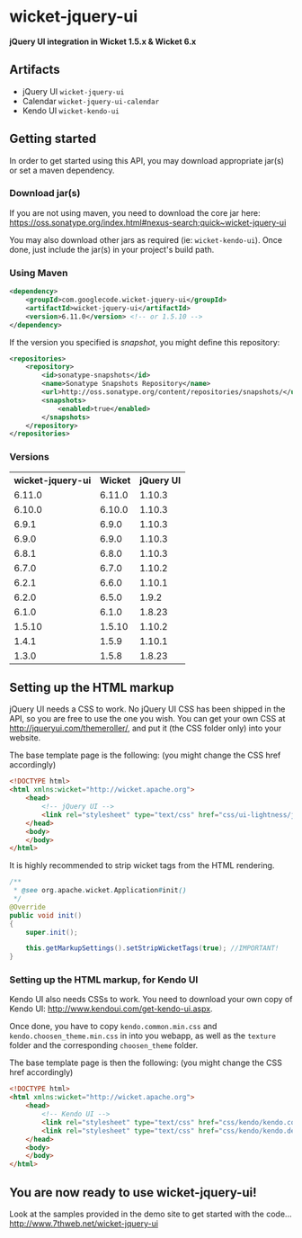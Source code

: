 # wicket-jquery-ui
**jQuery UI integration in Wicket 1.5.x &amp; Wicket 6.x**

## Artifacts
- jQuery UI `wicket-jquery-ui`
- Calendar `wicket-jquery-ui-calendar`
- Kendo UI `wicket-kendo-ui`

## Getting started
In order to get started using this API, you may download appropriate jar(s) or set a maven dependency.

### Download jar(s)
If you are not using maven, you need to download the core jar here:
<https://oss.sonatype.org/index.html#nexus-search;quick~wicket-jquery-ui>

You may also download other jars as required (ie: `wicket-kendo-ui`).
Once done, just include the jar(s) in your project's build path.

### Using Maven

```xml
<dependency>
    <groupId>com.googlecode.wicket-jquery-ui</groupId>
    <artifactId>wicket-jquery-ui</artifactId>
    <version>6.11.0</version> <!-- or 1.5.10 -->
</dependency>
```

If the version you specified is *snapshot*, you might define this repository:
```xml
<repositories>
    <repository>
        <id>sonatype-snapshots</id>
        <name>Sonatype Snapshots Repository</name>
        <url>http://oss.sonatype.org/content/repositories/snapshots/</url>
        <snapshots>
            <enabled>true</enabled>
        </snapshots>
    </repository>
</repositories>
```

### Versions

<table>
<tr><th>wicket-jquery-ui</th><th>Wicket</th><th>jQuery UI</th></tr>
<tr><td>6.11.0</td><td>6.11.0</td><td>1.10.3</td></tr>
<tr><td>6.10.0</td><td>6.10.0</td><td>1.10.3</td></tr>
<tr><td>6.9.1</td><td>6.9.0</td><td>1.10.3</td></tr>
<tr><td>6.9.0</td><td>6.9.0</td><td>1.10.3</td></tr>
<tr><td>6.8.1</td><td>6.8.0</td><td>1.10.3</td></tr>
<tr><td>6.7.0</td><td>6.7.0</td><td>1.10.2</td></tr>
<tr><td>6.2.1</td><td>6.6.0</td><td>1.10.1</td></tr>
<tr><td>6.2.0</td><td>6.5.0</td><td>1.9.2</td></tr>
<tr><td>6.1.0</td><td>6.1.0</td><td>1.8.23</td></tr>
<tr><td>1.5.10</td><td>1.5.10</td><td>1.10.2</td></tr>
<tr><td>1.4.1</td><td>1.5.9</td><td>1.10.1</td></tr>
<tr><td>1.3.0</td><td>1.5.8</td><td>1.8.23</td></tr>
</table>

## Setting up the HTML markup
jQuery UI needs a CSS to work. No jQuery UI CSS has been shipped in the API, so you are free to use the one you wish.
You can get your own CSS at <http://jqueryui.com/themeroller/>, and put it (the CSS folder only) into your website.

The base template page is the following: (you might change the CSS href accordingly)
```html
<!DOCTYPE html>
<html xmlns:wicket="http://wicket.apache.org">
    <head>
        <!-- jQuery UI -->
        <link rel="stylesheet" type="text/css" href="css/ui-lightness/jquery-ui-1.10.3.custom.min.css" />
    </head>
    <body>
    </body>
</html>
```

It is highly recommended to strip wicket tags from the HTML rendering.
```java
/**
 * @see org.apache.wicket.Application#init()
 */
@Override
public void init()
{
	super.init();

	this.getMarkupSettings().setStripWicketTags(true); //IMPORTANT!
}
```

### Setting up the HTML markup, for Kendo UI
Kendo UI also needs CSSs to work. You need to download your own copy of Kendo UI: <http://www.kendoui.com/get-kendo-ui.aspx>.

Once done, you have to copy `kendo.common.min.css` and `kendo.choosen_theme.min.css` in into you webapp,
as well as the `texture` folder and the corresponding `choosen_theme` folder.

The base template page is then the following: (you might change the CSS href accordingly)
```html
<!DOCTYPE html>
<html xmlns:wicket="http://wicket.apache.org">
    <head>
        <!-- Kendo UI -->
        <link rel="stylesheet" type="text/css" href="css/kendo/kendo.common.min.css" media="all" />
        <link rel="stylesheet" type="text/css" href="css/kendo/kendo.default.min.css" media="all" />
    </head>
    <body>
    </body>
</html>
```

## You are now ready to use wicket-jquery-ui!
Look at the samples provided in the demo site to get started with the code...  
<http://www.7thweb.net/wicket-jquery-ui>
